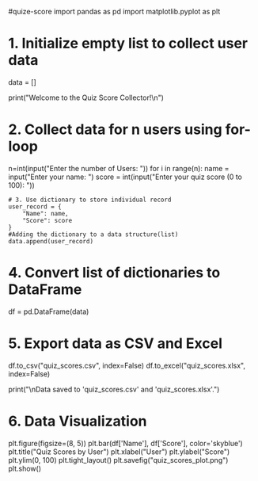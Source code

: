 #quize-score
import pandas as pd
import matplotlib.pyplot as plt

# 1. Initialize empty list to collect user data
data = []

print("Welcome to the Quiz Score Collector!\n")

# 2. Collect data for n users using for-loop
n=int(input("Enter the number of Users: "))
for i in range(n):
    name = input("Enter your name: ")
    score = int(input("Enter your quiz score (0 to 100): "))

    # 3. Use dictionary to store individual record
    user_record = {
        "Name": name,
        "Score": score
    }
    #Adding the dictionary to a data structure(list)
    data.append(user_record)


# 4. Convert list of dictionaries to DataFrame
df = pd.DataFrame(data)

# 5. Export data as CSV and Excel
df.to_csv("quiz_scores.csv", index=False)
df.to_excel("quiz_scores.xlsx", index=False)

print("\nData saved to 'quiz_scores.csv' and 'quiz_scores.xlsx'.")

# 6. Data Visualization
plt.figure(figsize=(8, 5))
plt.bar(df['Name'], df['Score'], color='skyblue')
plt.title("Quiz Scores by User")
plt.xlabel("User")
plt.ylabel("Score")
plt.ylim(0, 100)
plt.tight_layout()
plt.savefig("quiz_scores_plot.png")
plt.show()

